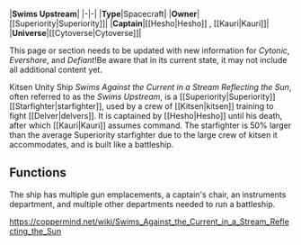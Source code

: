 |**Swims Upstream**|
|-|-|
|**Type**|Spacecraft|
|**Owner**|[[Superiority\|Superiority]]|
|**Captain**|[[Hesho\|Hesho]] , [[Kauri\|Kauri]]|
|**Universe**|[[Cytoverse\|Cytoverse]]|

This page or section needs to be updated with new information for *Cytonic*, *Evershore*, and *Defiant*!Be aware that in its current state, it may not include all additional content yet.

Kitsen Unity Ship *Swims Against the Current in a Stream Reflecting the Sun*, often referred to as the *Swims Upstream*, is a [[Superiority\|Superiority]] [[Starfighter\|starfighter]], used by a crew of [[Kitsen\|kitsen]] training to fight [[Delver\|delvers]]. It is captained by [[Hesho\|Hesho]] until his death, after which [[Kauri\|Kauri]] assumes command. The starfighter is 50% larger than the average Superiority starfighter due to the large crew of kitsen it accommodates, and is built like a battleship.

## Functions
The ship has multiple gun emplacements, a captain's chair, an instruments department, and multiple other departments needed to run a battleship.



https://coppermind.net/wiki/Swims_Against_the_Current_in_a_Stream_Reflecting_the_Sun